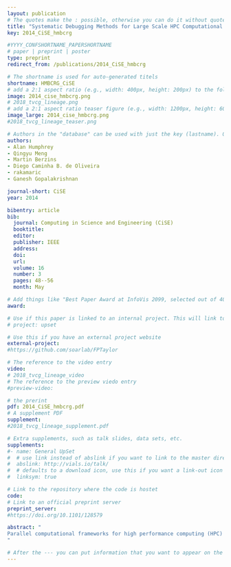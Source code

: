 ```yaml
---
layout: publication
# The quotes make the : possible, otherwise you can do it without quotes
title: "Systematic Debugging Methods for Large Scale HPC Computational Frameworks"
key: 2014_CiSE_hmbcrg

#YYYY_CONFSHORTNAME_PAPERSHORTNAME
# paper | preprint | poster
type: preprint
redirect_from: /publications/2014_CiSE_hmbcrg

# The shortname is used for auto-generated titels
shortname: HMBCRG_CiSE
# add a 2:1 aspect ratio (e.g., width: 400px, height: 200px) to the folder /assets/images/papers/
image: 2014_cise_hmbcrg.png
# 2018_tvcg_lineage.png
# add a 2:1 aspect ratio teaser figure (e.g., width: 1200px, height: 600px) to the folder /assets/images/papers/
image_large: 2014_cise_hmbcrg.png
#2018_tvcg_lineage_teaser.png

# Authors in the "database" can be used with just the key (lastname). Others can be written properly.
authors:
- Alan Humphrey
- Qingyu Meng
- Martin Berzins
- Diego Caminha B. de Oliveira
- rakamaric
- Ganesh Gopalakrishnan

journal-short: CiSE
year: 2014

bibentry: article
bib:
  journal: Computing in Science and Engineering (CiSE)
  booktitle: 
  editor: 
  publisher: IEEE
  address: 
  doi: 
  url: 
  volume: 16
  number: 3
  pages: 48--56
  month: May

# Add things like "Best Paper Award at InfoVis 2099, selected out of 4000 submissions"
award:

# Use if this paper is linked to an internal project. This will link to the project site
# project: upset

# Use this if you have an external project website
external-project:
#https://github.com/soarlab/FPTaylor

# The reference to the video entry
video:
# 2018_tvcg_lineage_video
# The reference to the preview viedo entry
#preview-video:

# the prerint
pdf: 2014_CiSE_hmbcrg.pdf
# A supplement PDF
supplement: 
#2018_tvcg_lineage_supplement.pdf

# Extra supplements, such as talk slides, data sets, etc.
supplements:
#- name: General UpSet
#  # use link instead of abslink if you want to link to the master directory
#  abslink: http://vials.io/talk/
#  # defaults to a download icon, use this if you want a link-out icon
#  linksym: true

# Link to the repository where the code is hostet
code: 
# Link to an official preprint server
preprint_server: 
#https://doi.org/10.1101/128579

abstract: "
Parallel computational frameworks for high performance computing (HPC) are central to the advancement of simulation based studies in science and engineering. Unfortunately, finding and fixing bugs in these frameworks can be extremely time consuming. Left unchecked, these bugs can drastically diminish the amount of new science that can be performed. This paper presents our systematic study of the Uintah computational framework, and our approaches to debug it more incisively. Our key insight is to leverage the modular structure of Uintah which lends itself to systematic debugging. In particular, we have developed a new approach based on Coalesced Stack Trace Graphs (CSTGs) that summarize the system behavior in terms of key control flows manifested through function invocation chains. We illustrate several scenarios how CSTGs could help efficiently localize bugs, and present a case study of how we found and fixed a real Uintah bug using CSTGs
"

# After the --- you can put information that you want to appear on the website using markdown formatting or HTML. A good example are acknowledgements, extra references, an erratum, etc.
---
```

